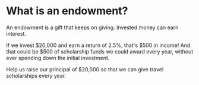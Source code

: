 # What is an endowment?

An endowment is a gift that keeps on giving. Invested money can earn interest. 

If we invest $20,000 and earn a return of 2.5%, that's $500 in income! And that could be $500 of scholarship funds we could award every year, without ever spending down the initial investment. 

Help us raise our principal of $20,000 so that we can give travel scholarships every year. 
